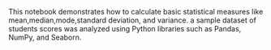 This notebook demonstrates how to calculate basic statistical measures like mean,median,mode,standard deviation, and variance. a sample dataset of students scores was analyzed using Python libraries such as Pandas, NumPy, and Seaborn.
